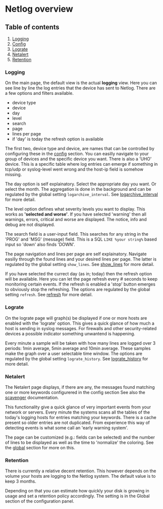# Netlog overview

## Table of contents

1. [Logging](overview.md#logging)
2. [Config](configuration.md#netlog-configuration)
3. [Lograte](overview.md#lograte)
4. [Netalert](overview.md#netalert)
5. [Retention](overview.md#retention)


### Logging

On the main page, the default view is the actual **logging** view. Here you
can see line by line the log entries that the device has sent to Netlog. 
There are a few options and filters available. 

- device type
- device
- day
- level
- search
- page
- lines per page
- if 'day' is today the refresh option is available

The first two, device type and device, are names that can be controlled by
configuring these in the [config](configuration.md#netlog-configuration) 
section. You can easilly navigate to your group of devices and the specific
device you want. 
There is also a 'UHO' device. This is a specific table where log entries
can emerge if something in tcp/udp or syslog-level went wrong and the 
host-ip field is somehow missing.

The day option is self explainatory. Select the appropriate day you want. 
Or select the month. The aggregation is done in the background and can be
regulated by the global setting `logarchive_interval`. See 
[logarchive_interval](configuration.md#logarchive_interval) for more detail.

The level option defines what severity levels you want to display. This
works as **'selected and worse'**. If you have selected 'warning' then all 
warnings, errors, critical and worse are displayed. The notice, info and 
debug are not displayed. 

The search field is a user-input field. This searches for any string in
the 'PROG' and 'MSG' (message) field. This is a SQL `LIKE %your string%` 
based input so 'down' also finds 'DOWN'.

The page navigation and lines per page are self explainatory. Navigate
easilly through the found lines and your desired lines per page. The latter
is regulated by the global setting `show_lines`. See 
[show_lines](configuration.md#show_lines) for more detail.

If you have selected the currect day (as in; today) then the refresh option
will be available. Here you can let the page refresh every # seconds to 
keep monitoring certain events. If the refresh is enabled a 'stop' button 
emerges to obviously stop the refreshing. The options are regulated by the
global setting `refresh`. See [refresh](configuration.md#refresh) for more 
detail.


### Lograte

On the lograte page will graph(s) be displayed if one or more hosts are 
enabled with the 'lograte' option. This gives a quick glance of how
much a host is sending in syslog messages. For firewalls and other
security-related devices a possible indicator something unwantend is 
happening.

Every minute a sample will be taken with how many lines are logged over
3 periods: 1min average, 5min average and 10min average. These samples 
make the graph over a user selectable time window. The options are 
regulated by the global setting `lograte_history`. See
[lograte_history](configuration.md#lograte_history) for more detail.


### Netalert

The Netalert page displays, if there are any, the messages found matching 
one or more keywords configurered in the config section See also the
[scavenger](configuration.md#scavenger) documentation.

This functionality give a quick glance of very important events from your
network or servers. Every minute the systems scans all the tables of the
today's logging hosts for entries matching your keywords. There is a cache
present so older entries are not duplicated. From experience this way of
detecting events is what some call an 'early warning system'.

The page can be customized (e.g.: fields can be selected) and the number of
lines to be displayed as well as the time to 'normalize' the coloring. 
See the [global](configuration.md#global) section for more on this.


### Retention

There is currently a relative decent retention. This however depends on the
volume your hosts are logging to the Netlog system. The default value is to
keep 3 months.

Depending on that you can estimate how quickly your disk is growing in
usage and set a retention policy accordingly. The setting is in the Global
section of the configuration panel.
